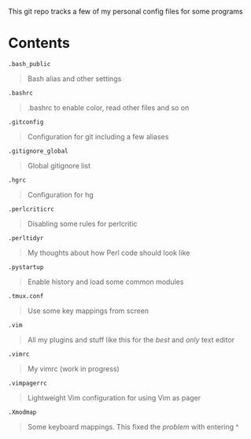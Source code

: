 This git repo tracks a few of my personal config files for some programs

# Contents

`.bash_public`
> Bash alias and other settings

`.bashrc`
> .bashrc to enable color, read other files and so on

`.gitconfig`
> Configuration for git including a few aliases

`.gitignore_global`
> Global gitignore list

`.hgrc`
> Configuration for hg

`.perlcriticrc`
> Disabling some rules for perlcritic

`.perltidyr`
> My thoughts about how Perl code should look like

`.pystartup`
> Enable history and load some common modules

`.tmux.conf`
> Use some key mappings from screen

`.vim`
> All my plugins and stuff like this for the *best* and *only* text editor

`.vimrc`
> My vimrc (work in progress)

`.vimpagerrc`
> Lightweight Vim configuration for using Vim as pager

`.Xmodmap`
> Some keyboard mappings. This fixed the *problem* with entering ^
